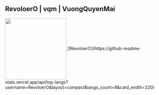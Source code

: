 ## RevoloerO | vqm | VuongQuyenMai
<a href="https://github.com/RevoloerO/RevoloerO">
  <img height=200 align="center" src="https://github-readme-stats.vercel.app/api/top-langs?username=RevoloerO&layout=compact&langs_count=8&card_width=320" />
</a>
![RevoloerO](https://github-readme-stats.vercel.app/api/top-langs?username=RevoloerO&layout=compact&langs_count=8&card_width=320)
<!--
![Top Langs](https://github-readme-stats.vercel.app/api/top-langs/?username=anuraghazra&layout=compact)
**RevoloerO/RevoloerO** is a ✨ _special_ ✨ repository because its `README.md` (this file) appears on your GitHub profile.

Here are some ideas to get you started:

- 🔭 I’m currently working on ...
- 🌱 I’m currently learning ...
- 👯 I’m looking to collaborate on ...
- 🤔 I’m looking for help with ...
- 💬 Ask me about ...
- 📫 How to reach me: ...
- 😄 Pronouns: ...
- ⚡ Fun fact: ...
-->
